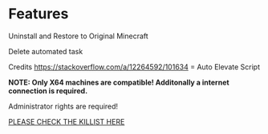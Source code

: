 # Features

Uninstall and Restore to Original Minecraft

Delete automated task

Credits
https://stackoverflow.com/a/12264592/101634 = Auto Elevate Script

**NOTE: Only X64 machines are compatible! Additonally a internet connection is required.**

Administrator rights are required!

[PLEASE CHECK THE KILLIST HERE](https://raw.githubusercontent.com/rhuda21/mcbypass/main/endlist.md)
